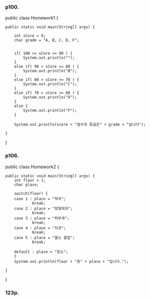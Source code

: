 ### p100.



public class Homework1 {

	public static void main(String[] args) {
	
		int sCore = 9;
		char grade = "A, B, C, D, F";
		
		
		if( 100 >= sCore >= 90 ) {
			System.out.println("");
		}
		else if( 90 > sCore >= 80 ) {
			System.out.println("B");
		}
		else if( 80 > sCore >= 70 ) {
			System.out.println("C");
		}
		else if( 70 > sCore >= 60 ) {
			System.out.println("D");
		}
		else {
			System.out.println("F");	
		}
		
		System.out.println(score + "점수의 등급은" + grade + "입니다");

	}

}


### p106.


public class Homework2 {

	public static void main(String[] args) {
		int floor = 1;
		char place;
		
		switch(floor) {
		case 1 : place = "약국";
				break;
		case 2 : place = "정형외과";
				break;
		case 3 : place = "피부과";
				break;
		case 4 : place = "치과";
				break;
		case 5 : place = "헬스 클럽";
				break;
		
		default : place = "장소";
		}
		System.out.println(floor + "층" + place + "입니다.");

	}

}


### 123p.

